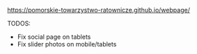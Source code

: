 https://pomorskie-towarzystwo-ratownicze.github.io/webpage/

TODOS:
- Fix social page on tablets 
- Fix slider photos on mobile/tablets